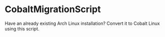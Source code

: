 # CobaltMigrationScript
Have an already existing Arch Linux installation? Convert it to Cobalt Linux using this script.
